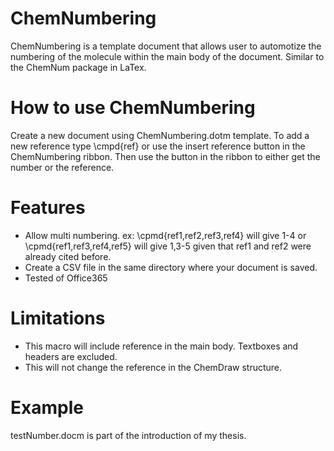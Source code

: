 # ChemNumbering

ChemNumbering is a template document that allows user to automotize the numbering of the molecule within the main body of the document. 
Similar to the ChemNum package in LaTex.


# How to use ChemNumbering
Create a new document using ChemNumbering.dotm template. 
To add a new reference type \cmpd{ref} or use the insert reference button in the ChemNumbering ribbon.
Then use the button in the ribbon to either get the number or the reference. 


# Features
 - Allow multi numbering. ex: \cpmd{ref1,ref2,ref3,ref4} will give 1-4 or \cpmd{ref1,ref3,ref4,ref5} will give 1,3-5 given that ref1 and ref2 were already cited before.
 - Create a CSV file in the same directory where your document is saved.
 - Tested of Office365
 
 
# Limitations
- This macro will include reference in the main body. Textboxes and headers are excluded.
- This will not change the reference in the ChemDraw structure. 


# Example
testNumber.docm is part of the introduction of my thesis.


